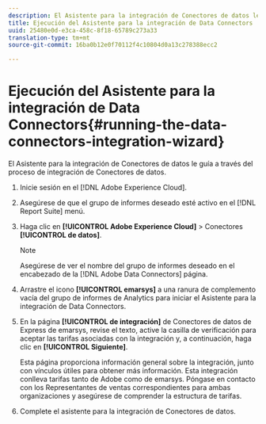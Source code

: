 ```yaml
---
description: El Asistente para la integración de Conectores de datos le guía a través del proceso de integración de Conectores de datos.
title: Ejecución del Asistente para la integración de Data Connectors
uuid: 25480e0d-e3ca-458c-8f18-65789c273a33
translation-type: tm+mt
source-git-commit: 16ba0b12e0f70112f4c10804d0a13c278388ecc2

---
```



# Ejecución del Asistente para la integración de Data Connectors{#running-the-data-connectors-integration-wizard}

El Asistente para la integración de Conectores de datos le guía a través del proceso de integración de Conectores de datos.

1. Inicie sesión en el [!DNL Adobe Experience Cloud].
1. Asegúrese de que el grupo de informes deseado esté activo en el [!DNL Report Suite] menú.
1. Haga clic en **[!UICONTROL Adobe Experience Cloud]** &gt; Conectores **[!UICONTROL de datos]**.

   >[!NOTE]
   >
   >Asegúrese de ver el nombre del grupo de informes deseado en el encabezado de la [!DNL Adobe Data Connectors] página.

1. Arrastre el icono **[!UICONTROL emarsys]** a una ranura de complemento vacía del grupo de informes de Analytics para iniciar el Asistente para la integración de Data Connectors.
1. En la página **[!UICONTROL de integración]** de Conectores de datos de Express de emarsys, revise el texto, active la casilla de verificación para aceptar las tarifas asociadas con la integración y, a continuación, haga clic en **[!UICONTROL Siguiente]**.

   Esta página proporciona información general sobre la integración, junto con vínculos útiles para obtener más información. Esta integración conlleva tarifas tanto de Adobe como de emarsys. Póngase en contacto con los Representantes de ventas correspondientes para ambas organizaciones y asegúrese de comprender la estructura de tarifas.
1. Complete el asistente para la integración de Conectores de datos.
